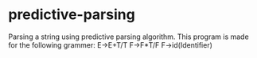 # predictive-parsing
Parsing a string using predictive parsing algorithm.
This program is made for the following grammer:
E->E+T/T
F->F*T/F
F->id(Identifier)
